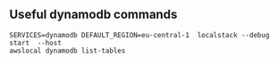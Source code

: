 ## Useful dynamodb commands

```
SERVICES=dynamodb DEFAULT_REGION=eu-central-1  localstack --debug start  --host
awslocal dynamodb list-tables
```
